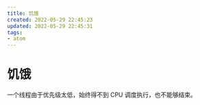 ```yaml
---
title: 饥饿
created: 2022-05-29 22:45:23
updated: 2022-05-29 22:45:31
tags: 
- atom
---
```

# 饥饿

一个线程由于优先级太低，始终得不到 CPU 调度执行，也不能够结束。